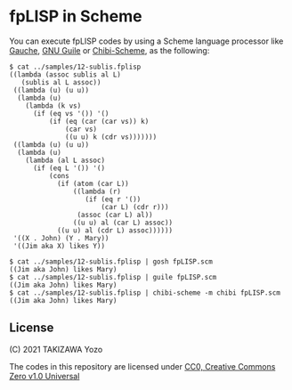 # fpLISP in Scheme

You can execute fpLISP codes by using a Scheme language processor like [Gauche](http://practical-scheme.net/gauche/), [GNU Guile](https://www.gnu.org/software/guile/) or [Chibi-Scheme](http://synthcode.com/wiki/chibi-scheme), as the following:

```
$ cat ../samples/12-sublis.fplisp 
((lambda (assoc sublis al L)
   (sublis al L assoc))
 ((lambda (u) (u u))
  (lambda (u)
    (lambda (k vs)
      (if (eq vs '()) '()
          (if (eq (car (car vs)) k)
              (car vs)
              ((u u) k (cdr vs)))))))
 ((lambda (u) (u u))
  (lambda (u)
    (lambda (al L assoc)
      (if (eq L '()) '()
          (cons
            (if (atom (car L))
                ((lambda (r)
                   (if (eq r '())
                       (car L) (cdr r)))
                 (assoc (car L) al))
                ((u u) al (car L) assoc))
            ((u u) al (cdr L) assoc))))))
 '((X . John) (Y . Mary))
 '((Jim aka X) likes Y))

$ cat ../samples/12-sublis.fplisp | gosh fpLISP.scm
((Jim aka John) likes Mary)
$ cat ../samples/12-sublis.fplisp | guile fpLISP.scm
((Jim aka John) likes Mary)
$ cat ../samples/12-sublis.fplisp | chibi-scheme -m chibi fpLISP.scm
((Jim aka John) likes Mary)
```

## License

(C) 2021 TAKIZAWA Yozo

The codes in this repository are licensed under [CC0, Creative Commons Zero v1.0 Universal](https://creativecommons.org/publicdomain/zero/1.0/)
